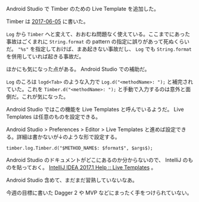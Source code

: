Android Studio で Timber のための Live Template を追加した。

Timber は [2017-06-05][] に書いた。

`Log` から `Timber` へと変えて、おおむね問題なく使えている。ここまでにあった事故はごくまれに `String.format` の pattern の指定に誤りがあって死ぬくらいだ。 `"%s"` を指定しておけば、まあ起きない事故だし、 `Log` でも `String.format` を併用していれば起きる事故だ。

ほかにも気になった点がある。 Android Studio での補助だ。

`Log` のころは `logd<Tab>` のような入力で `Log.d("<methodName>: ");` と補完されていた。これを `Timber.d("<methodName>: ");` と手動で入力するのは意外と面倒だ。これが気になった。

Android Studio ではこの機能を Live Templates と呼んでいるようだ。 Live Templates は任意のものを設定できる。

Android Studio > Preferences > Editor > Live Templates と進めば設定できる。詳細は書かないが↓のような形で設定する。

```
timber.log.Timber.d("$METHOD_NAME$: $format$", $args$);
```

Android Studio のドキュメントがどこにあるのか分からないので、 IntelliJ のものを貼っておく。 [IntelliJ IDEA 2017.1 Help :: Live Templates](https://www.jetbrains.com/help/idea/2017.1/live-templates.html) 。

Android Studio 含めて、まだまだ習熟していないなあ。

今週の目標に書いた Dagger 2 や MVP などにまったく手をつけられていない。

[2017-06-05]: https://blog.bouzuya.net/2017/06/05/

